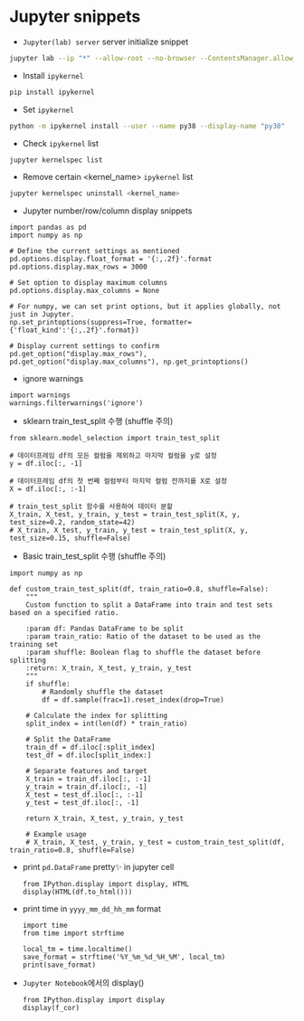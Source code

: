 # Jupyter snippets

- `Jupyter(lab) server` server initialize snippet
```bash
jupyter lab --ip "*" --allow-root --no-browser --ContentsManager.allow_hidden=True
```

- Install `ipykernel` 
```bash
pip install ipykernel
```

- Set `ipykernel` 
```bash
python -m ipykernel install --user --name py38 --display-name "py38"
```

- Check `ipykernel` list
```bash
jupyter kernelspec list
```

- Remove certain <kernel_name> `ipykernel` list
```bash
jupyter kernelspec uninstall <kernel_name>
```

- Jupyter number/row/column display snippets
```python3
import pandas as pd
import numpy as np

# Define the current settings as mentioned
pd.options.display.float_format = '{:,.2f}'.format
pd.options.display.max_rows = 3000

# Set option to display maximum columns
pd.options.display.max_columns = None

# For numpy, we can set print options, but it applies globally, not just in Jupyter.
np.set_printoptions(suppress=True, formatter={'float_kind':'{:,.2f}'.format})

# Display current settings to confirm
pd.get_option("display.max_rows"), pd.get_option("display.max_columns"), np.get_printoptions()
```

- ignore warnings
```python3
import warnings
warnings.filterwarnings('ignore')
```

- sklearn train_test_split 수행 (shuffle 주의)
```python3
from sklearn.model_selection import train_test_split

# 데이터프레임 df의 모든 컬럼을 제외하고 마지막 컬럼을 y로 설정
y = df.iloc[:, -1]

# 데이터프레임 df의 첫 번째 컬럼부터 마지막 컬럼 전까지를 X로 설정
X = df.iloc[:, :-1]

# train_test_split 함수를 사용하여 데이터 분할
X_train, X_test, y_train, y_test = train_test_split(X, y, test_size=0.2, random_state=42)
# X_train, X_test, y_train, y_test = train_test_split(X, y, test_size=0.15, shuffle=False)
```

- Basic train_test_split 수행 (shuffle 주의)
```python3
import numpy as np

def custom_train_test_split(df, train_ratio=0.8, shuffle=False):
    """
    Custom function to split a DataFrame into train and test sets based on a specified ratio.
    
    :param df: Pandas DataFrame to be split
    :param train_ratio: Ratio of the dataset to be used as the training set
    :param shuffle: Boolean flag to shuffle the dataset before splitting
    :return: X_train, X_test, y_train, y_test
    """
    if shuffle:
        # Randomly shuffle the dataset
        df = df.sample(frac=1).reset_index(drop=True)
    
    # Calculate the index for splitting
    split_index = int(len(df) * train_ratio)
    
    # Split the DataFrame
    train_df = df.iloc[:split_index]
    test_df = df.iloc[split_index:]
    
    # Separate features and target
    X_train = train_df.iloc[:, :-1]
    y_train = train_df.iloc[:, -1]
    X_test = test_df.iloc[:, :-1]
    y_test = test_df.iloc[:, -1]
    
    return X_train, X_test, y_train, y_test
    
    # Example usage
    # X_train, X_test, y_train, y_test = custom_train_test_split(df, train_ratio=0.8, shuffle=False)
```
- print `pd.DataFrame` pretty✨ in jupyter cell
    ```python3
    from IPython.display import display, HTML
    display(HTML(df.to_html()))
    ```

- print time in `yyyy_mm_dd_hh_mm` format
    ```python3
    import time
    from time import strftime
    
    local_tm = time.localtime()
    save_format = strftime('%Y_%m_%d_%H_%M', local_tm)
    print(save_format)
    ```

- `Jupyter Notebook`에서의 display()
    ```python3
    from IPython.display import display
    display(f_cor)
    ```
